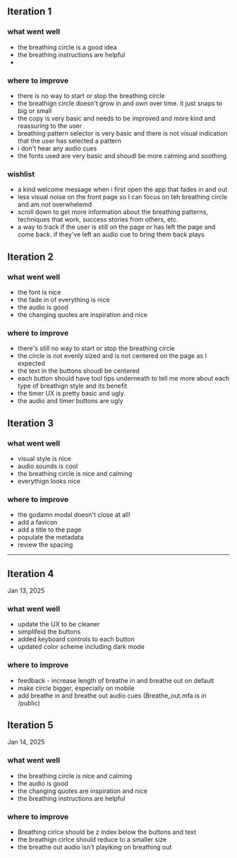 ## Iteration 1

### what went well
- the breathing circle is a good idea
- the breathing instructions are helpful
- 

### where to improve
- there is no way to start or stop the breathing circle
- the breathign circle doesn't grow in and own over time. it just snaps to big or small
- the copy is very basic and needs to be improved and more kind and reassuring to the user
- breathing pattern selector is very basic and there is not visual indication that the user has selected a pattern
- i don't hear any audio cues
- the fonts used are very basic and shoudl be more calming and soothing

### wishlist
- a kind welcome message when i first open the app that fades in and out
- less visual noise on the front page so I can focus on teh breathing circle and am not overwhelemd
- scroll down to get more information about the breathing patterns, techniques that work, success stories from others, etc.
- a way to track if the user is still on the page or has left the page and come back. if they've left an audio cue to bring them back plays


## Iteration 2

### what went well
- the font is nice
- the fade in of everything is nice
- the audio is good
- the changing quotes are inspiration and nice

### where to improve
- there's still no way to start or stop the breathing circle
- the circle is not evenly sized and is not centered on the page as I expected
- the text in the buttons shoudl be centered
- each button should have tool tips underneath to tell me more about each type of breathign style and its benefit
- the timer UX is pretty basic and ugly. 
- the audio and timer buttons are ugly

## Iteration 3

### what went well
- visual style is nice
- audio sounds is cool
- the breathing circle is nice and calming
- everythign looks nice

### where to improve
- the godamn modal doesn't close at all!
- add a favicon
- add a title to the page
- populate the metadata
- review the spacing

---

## Iteration 4

Jan 13, 2025

### what went well
- update the UX to be cleaner
- simplifeid the buttons
- added keyboard controls to each button
- updated color scheme including dark mode

### where to improve
- feedback - increase length of breathe in and breathe out on default
- make circle bigger, especially on mobile
- add breathe in and breathe out audio cues (Breathe_out.mfa is in /public)


## Iteration 5

Jan 14, 2025

### what went well
- the breathing circle is nice and calming
- the audio is good
- the changing quotes are inspiration and nice
- the breathing instructions are helpful

### where to improve
- Breathing cirlce should be z index below the buttons and text
- the breathign cirlce should reduce to a smaller size
- the breathe out audio isn't playiking on breathing out